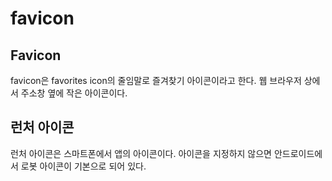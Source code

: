 # favicon

## Favicon

favicon은 favorites icon의 줄임말로 즐겨찾기 아이콘이라고 한다.
웹 브라우저 상에서 주소창 옆에 작은 아이콘이다.

## 런처 아이콘

런처 아이콘은 스마트폰에서 앱의 아이콘이다. 아이콘을 지정하지 않으면 안드로이드에서 로봇 아이콘이 기본으로 되어 있다.

